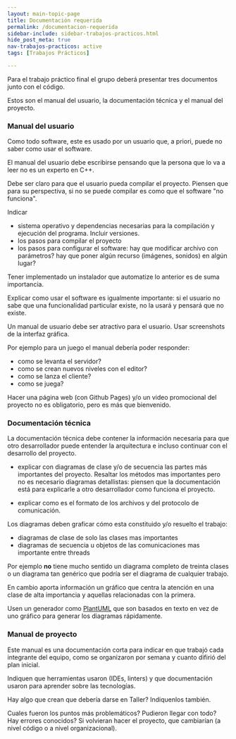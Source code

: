```yaml
---
layout: main-topic-page
title: Documentación requerida
permalink: /documentacion-requerida
sidebar-include: sidebar-trabajos-practicos.html
hide_post_meta: true
nav-trabajos-practicos: active
tags: [Trabajos Prácticos]

---
```


Para el trabajo práctico final el grupo deberá presentar tres documentos
junto con el código.

Estos son el manual del usuario, la documentación técnica
y el manual del proyecto.

### Manual del usuario

Como todo software, este es usado por un usuario que, a priori, puede no
saber como usar el software.

El manual del usuario debe escribirse pensando que la persona que lo va
a leer no es un experto en C++.

Debe ser claro para que el usuario pueda compilar el proyecto.
Piensen que para su perspectiva, si no se puede compilar
es como que el software "no funciona".

Indicar

 - sistema operativo y dependencias necesarias para la compilación y
   ejecución del programa. Incluir versiones.
 - los pasos para compilar el proyecto
 - los pasos para configurar el software: hay que modificar archivo con
   parámetros? hay que poner algún recurso (imágenes, sonidos) en algún
   lugar?

Tener implementado un instalador que automatize lo anterior es de suma
importancia.

Explicar como usar el software es igualmente importante: si el usuario
no sabe que una funcionalidad particular existe, no la usará y pensará
que no existe.

Un manual de usuario debe ser atractivo para el usuario. Usar
screenshots de la interfaz gráfica.

Por ejemplo para un juego el manual debería poder responder:

 - como se levanta el servidor?
 - como se crean nuevos niveles con el editor?
 - como se lanza el cliente?
 - como se juega?

Hacer una página web (con Github Pages) y/o un video promocional del
proyecto no es obligatorio, pero es más que bienvenido.


### Documentación técnica

La documentación técnica debe contener la información necesaria para que
otro desarrollador puede entender la arquitectura e incluso continuar
con el desarrollo del proyecto.

 - explicar con diagramas de clase y/o de secuencia las partes más
importantes del proyecto. Resaltar los métodos mas importantes pero no
es necesario diagramas detallistas: piensen que la documentación está
para explicarle a otro desarrollador como funciona el proyecto.

 - explicar como es el formato de los archivos y del protocolo de
comunicación.

Los diagramas deben graficar cómo esta constituido y/o resuelto
el trabajo:

 - diagramas de clase de solo las clases mas importantes
 - diagramas de secuencia u objetos de las comunicaciones mas importante entre threads

Por ejemplo **no** tiene mucho sentido un diagrama completo de treinta
clases
o un diagrama tan genérico que podría ser el diagrama de cualquier
trabajo.


En cambio aporta información un gráfico que centra la atención en una
clase de alta importancia y aquellas relacionadas con la primera.

Usen un generador
como [PlantUML](https://plantuml.com/) que son basados en texto
en vez de uno gráfico para generar los diagramas rápidamente.


### Manual de proyecto

Este manual es una documentación corta para indicar en que trabajó cada
integrante del equipo, como se organizaron por semana y cuanto difirió
del plan inicial.

Indiquen que herramientas usaron (IDEs, linters) y que documentación
usaron para aprender sobre las tecnologías.

Hay algo que crean que debería darse en Taller? Indiquenlos también.

Cuales fueron los puntos más problemáticos? Pudieron llegar con todo?
Hay errores conocidos? Si volvieran hacer el proyecto, que cambiarían
(a nivel código o a nivel organizacional).


